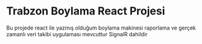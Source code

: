 # Trabzon Boylama React Projesi

Bu projede react ile yazmış olduğum boylama makinesi raporlama ve gerçek zamanlı veri takibi uygulaması mevcuttur
SignalR dahildir
